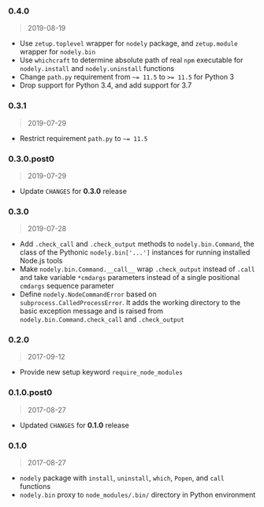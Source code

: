 ### 0.4.0

> 2019-08-19

* Use `zetup.toplevel` wrapper for `nodely` package, and `zetup.module`
  wrapper for `nodely.bin`
* Use `whichcraft` to determine absolute path of real `npm` executable for
  `nodely.install` and `nodely.uninstall` functions
* Change `path.py` requirement from `~= 11.5` to `>= 11.5` for Python 3
* Drop support for Python 3.4, and add support for 3.7

### 0.3.1

> 2019-07-29

* Restrict requirement `path.py` to `~= 11.5`

### 0.3.0.post0

> 2019-07-29

* Update `CHANGES` for __0.3.0__ release

### 0.3.0

> 2019-07-28

* Add `.check_call` and `.check_output` methods to `nodely.bin.Command`,
  the class of the Pythonic `nodely.bin['...']` instances for running
  installed Node.js tools
* Make `nodely.bin.Command.__call__` wrap `.check_output` instead of `.call`
  and take variable `*cmdargs` parameters instead of a single positional
  `cmdargs` sequence parameter
* Define `nodely.NodeCommandError` based on `subprocess.CalledProcessError`.
  It adds the working directory to the basic exception message and is raised
  from `nodely.bin.Command.check_call` and `.check_output`

### 0.2.0

> 2017-09-12

* Provide new setup keyword `require_node_modules`

### 0.1.0.post0

> 2017-08-27

* Updated `CHANGES` for __0.1.0__ release

### 0.1.0

> 2017-08-27

* `nodely` package with `install`, `uninstall`, `which`, `Popen`, and `call`
  functions
* `nodely.bin` proxy to `node_modules/.bin/` directory in Python environment
